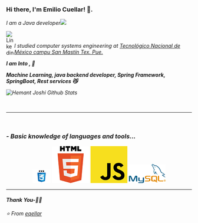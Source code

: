 ### Hi there, I'm Emilio Cuellar! 👋.


<p><em>I am a Java developer<img src="https://media.giphy.com/media/WUlplcMpOCEmTGBtBW/giphy.gif" width="30"> 
</em></p>
<a href="https://www.linkedin.com/in/eqellar/">
  <img align="left" alt="Linkedin" width="22px" src="https://cdn.jsdelivr.net/npm/simple-icons@v3/icons/linkedin.svg" />
</a>
<br />
<p><em>I studied computer systems engineering at <a href="http://www.itssmt.edu.mx/">Tecnológico Nacional de México campu San Mastín Tex. Pue.</a>
  
<br />


**I am Into , 🙏**

**Machine Learning, java backend developer, Spring Framework, SpringBoot, Rest services 😼**
<br />


![Hemant Joshi Github Stats](https://github-readme-stats.vercel.app/api?username=eqellar&show_icons=true&title_color=fff&icon_color=79ff97&text_color=9f9f9f&bg_color=151515)

<br />

*************

<br />

### - Basic knowledge of languages and tools...

<p align="center">
 <img src="https://github.com/eqellar/imagenes/blob/master/Imagenes/src/imagen/css3_1.png">
  <img src="https://github.com/eqellar/imagenes/blob/master/Imagenes/src/imagen/html5.png">
  <img src="https://github.com/eqellar/imagenes/blob/master/Imagenes/src/imagen/js.png">
  <img src="https://github.com/eqellar/imagenes/blob/master/Imagenes/src/imagen/mysql.png">
                                                                                            




***********************************

#### Thank You-🙏🏼



⭐️ From [eqellar](https://github.com/eqellar)
